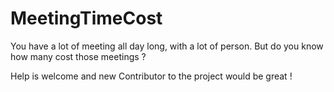 MeetingTimeCost
===============

You have a lot of meeting all day long, with a lot of person. But do you know how many cost those meetings ?

Help is welcome and new Contributor to the project would be great !
